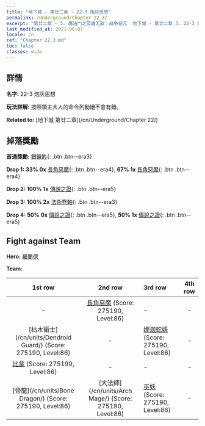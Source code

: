 ```yaml
---
title: "地下城 - 第廿二章 - 22-3 炮灰思想"
permalink: /Underground/Chapter 22_3/
excerpt: "第廿二章 - 3. 魔法门之英雄无敌：战争纪元  地下城 - 第廿二章_3. 22-3 炮灰思想"
last_modified_at: 2021-06-07
locale: cn
ref: "Chapter 22_3.md"
toc: false
classes: wide
---
```


## 詳情

 **名字:** 22-3 炮灰思想

 **玩法詳解:**       按照領主大人的命令列動絕不會有錯。

 **Related to:** [地下城 第廿二章](/cn/Underground/Chapter 22/)

## 掉落獎勵

 **首通獎勵:** [銀鑰匙](/cn/Items/con_693/){: .btn .btn--era3}

 **Drop 1:** **33% 0x** [長角惡魔](/cn/Items/unt_229/){: .btn .btn--era4}, **67% 1x** [長角惡魔](/cn/Items/unt_229/){: .btn .btn--era4}

 **Drop 2:** **100% 1x** [傳說之證](/cn/Items/mat_88/){: .btn .btn--era5}

 **Drop 3:** **100% 2x** [法術卷軸](/cn/Items/con_694/){: .btn .btn--era3}

 **Drop 4:** **50% 0x** [傳說之證](/cn/Items/mat_81/){: .btn .btn--era5}, **50% 1x** [傳說之證](/cn/Items/mat_81/){: .btn .btn--era5}


## Fight against Team
 **Hero:** [羅蘭德](/cn/heroes/Roland/)

 **Team:**


  | 1st row | 2nd row | 3rd row | 4th row |
  |:----:|:----:|:----|:----:|
  | - | [長角惡魔](/cn/units/Demon/) (Score: 275190, Level:86)  | - | - |
  | [枯木衛士](/cn/units/Dendroid Guard/) (Score: 275190, Level:86)  | - | [娜迦蛇妖](/cn/units/Naga/) (Score: 275190, Level:86)  | - |
  | [比蒙](/cn/units/Behemoth/) (Score: 275190, Level:86)  | - | - | - |
  | [骨龍](/cn/units/Bone Dragon/) (Score: 275190, Level:86)  | [大法師](/cn/units/Arch Mage/) (Score: 275190, Level:86)  | [巫妖](/cn/units/Lich/) (Score: 275190, Level:86)  | - |


